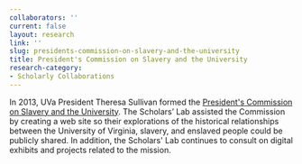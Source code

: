 ```yaml
---
collaborators: ''
current: false
layout: research
link: ''
slug: presidents-commission-on-slavery-and-the-university
title: President's Commission on Slavery and the University
research-category:
- Scholarly Collaborations
---
```


In 2013, UVa President Theresa Sullivan formed the [President's Commission on Slavery and the University](http://slavery.virginia.edu/). The Scholars’ Lab assisted the Commission by creating a web site so their explorations of the historical relationships between the University of Virginia, slavery, and enslaved people could be publicly shared. In addition, the Scholars' Lab continues to consult on digital exhibits and projects related to the mission.
